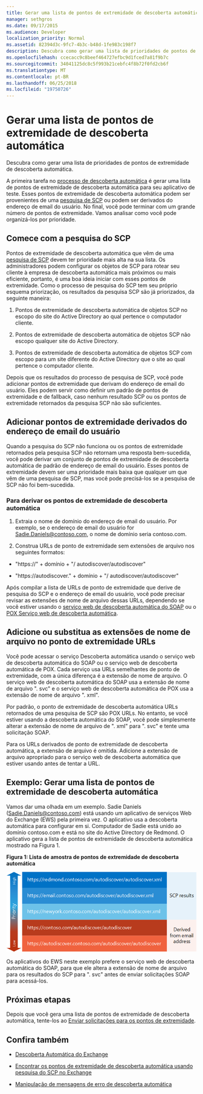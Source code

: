 ```yaml
---
title: Gerar uma lista de pontos de extremidade de descoberta automática
manager: sethgros
ms.date: 09/17/2015
ms.audience: Developer
localization_priority: Normal
ms.assetid: 82394d3c-9fc7-4b3c-b48d-1fe983c198f7
description: Descubra como gerar uma lista de prioridades de pontos de extremidade de descoberta automática.
ms.openlocfilehash: ccecacc9c8beef464727efbc9d1fced7a81f9b7c
ms.sourcegitcommit: 34041125dc8c5f993b21cebfc4f8b72f0fd2cb6f
ms.translationtype: MT
ms.contentlocale: pt-BR
ms.lasthandoff: 06/25/2018
ms.locfileid: "19750726"
---
```

# <a name="generate-a-list-of-autodiscover-endpoints"></a>Gerar uma lista de pontos de extremidade de descoberta automática

Descubra como gerar uma lista de prioridades de pontos de extremidade de descoberta automática.
  
A primeira tarefa no [processo de descoberta automática](autodiscover-for-exchange.md) é gerar uma lista de pontos de extremidade de descoberta automática para seu aplicativo de teste. Esses pontos de extremidade de descoberta automática podem ser provenientes de uma [pesquisa de SCP](how-to-find-autodiscover-endpoints-by-using-scp-lookup-in-exchange.md) ou podem ser derivados do endereço de email do usuário. No final, você pode terminar com um grande número de pontos de extremidade. Vamos analisar como você pode organizá-los por prioridade. 
  
## <a name="start-with-scp-lookup"></a>Comece com a pesquisa do SCP
<a name="bk_StartWithScp"> </a>

Pontos de extremidade de descoberta automática que vêm de uma [pesquisa de SCP](how-to-find-autodiscover-endpoints-by-using-scp-lookup-in-exchange.md) devem ter prioridade mais alta na sua lista. Os administradores podem configurar os objetos de SCP para rotear seu cliente à empresa de descoberta automática mais próximos ou mais eficiente, portanto, é uma boa ideia iniciar com esses pontos de extremidade. Como o processo de pesquisa do SCP tem seu próprio esquema priorização, os resultados da pesquisa SCP são já priorizados, da seguinte maneira: 
  
1. Pontos de extremidade de descoberta automática de objetos SCP no escopo do site do Active Directory ao qual pertence o computador cliente.
    
2. Pontos de extremidade de descoberta automática de objetos SCP não escopo qualquer site do Active Directory.
    
3. Pontos de extremidade de descoberta automática de objetos SCP com escopo para um site diferente do Active Directory que o site ao qual pertence o computador cliente.
    
Depois que os resultados do processo de pesquisa de SCP, você pode adicionar pontos de extremidade que derivam do endereço de email do usuário. Eles podem servir como definir um padrão de pontos de extremidade e de fallback, caso nenhum resultado SCP ou os pontos de extremidade retornados da pesquisa SCP não são suficientes.
  
## <a name="add-endpoints-derived-from-the-users-email-address"></a>Adicionar pontos de extremidade derivados do endereço de email do usuário
<a name="bk_AddDerivedEndpoints"> </a>

Quando a pesquisa do SCP não funciona ou os pontos de extremidade retornados pela pesquisa SCP não retornam uma resposta bem-sucedida, você pode derivar um conjunto de pontos de extremidade de descoberta automática de padrão de endereço de email do usuário. Esses pontos de extremidade devem ser uma prioridade mais baixa que qualquer um que vêm de uma pesquisa de SCP, mas você pode precisá-los se a pesquisa de SCP não foi bem-sucedida.
  
### <a name="to-derive-autodiscover-endpoints"></a>Para derivar os pontos de extremidade de descoberta automática

1. Extraia o nome de domínio do endereço de email do usuário. Por exemplo, se o endereço de email do usuário for Sadie.Daniels@contoso.com, o nome de domínio seria contoso.com.
    
2. Construa URLs de ponto de extremidade sem extensões de arquivo nos seguintes formatos:
    
  - "https://" + domínio + "/ autodiscover/autodiscover"
    
  - "https://autodiscover." + domínio + "/ autodiscover/autodiscover"
    
Após compilar a lista de URLs de ponto de extremidade que derive de pesquisa do SCP e o endereço de email do usuário, você pode precisar revisar as extensões de nome de arquivo dessas URLs, dependendo se você estiver usando o [serviço web de descoberta automática do SOAP](http://msdn.microsoft.com/library/61c21ea9-7fea-4f56-8ada-bf80e1e6b074%28Office.15%29.aspx) ou o [POX Serviço web de descoberta automática](http://msdn.microsoft.com/library/877152f0-f4b1-4f63-b2ce-924f4bdf2d20%28Office.15%29.aspx).
  
## <a name="add-or-replace-file-name-extensions-in-endpoint-urls"></a>Adicione ou substitua as extensões de nome de arquivo no ponto de extremidade URLs
<a name="bk_FileExtensions"> </a>

Você pode acessar o serviço Descoberta automática usando o serviço web de descoberta automática do SOAP ou o serviço web de descoberta automática de POX. Cada serviço usa URLs semelhantes de ponto de extremidade, com a única diferença é a extensão de nome de arquivo. O serviço web de descoberta automática do SOAP usa a extensão de nome de arquivo ". svc" e o serviço web de descoberta automática de POX usa a extensão de nome de arquivo ". xml".
  
Por padrão, o ponto de extremidade de descoberta automática URLs retornados de uma pesquisa de SCP são POX URLs. No entanto, se você estiver usando a descoberta automática do SOAP, você pode simplesmente alterar a extensão de nome de arquivo de ". xml" para ". svc" e tente uma solicitação SOAP.
  
Para os URLs derivados de ponto de extremidade de descoberta automática, a extensão de arquivo é omitida. Adicione a extensão de arquivo apropriado para o serviço web de descoberta automática que estiver usando antes de tentar a URL.
  
## <a name="example-generating-a-list-of-autodiscover-endpoints"></a>Exemplo: Gerar uma lista de pontos de extremidade de descoberta automática
<a name="bk_Example"> </a>

Vamos dar uma olhada em um exemplo. Sadie Daniels (Sadie.Daniels@contoso.com) está usando um aplicativo de serviços Web do Exchange (EWS) pela primeira vez. O aplicativo usa a descoberta automática para configurar em si. Computador de Sadie está unido ao domínio contoso.com e está no site do Active Directory de Redmond. O aplicativo gera a lista de pontos de extremidade de descoberta automática mostrado na Figura 1.
  
**Figura 1: Lista de amostra de pontos de extremidade de descoberta automática**

![Uma exemplo de lista de pontos de extremidade de Descoberta Automática, mostrando pontos de extremidade obtidos por meio da pesquisa SCP como tendo maior prioridade do que pontos de extremidade derivados.](media/Ex15_Autodiscover_GenerateList_Example.png)
  
Os aplicativos do EWS neste exemplo prefere o serviço web de descoberta automática do SOAP, para que ele altera a extensão de nome de arquivo para os resultados do SCP para ". svc" antes de enviar solicitações SOAP para acessá-los.
  
## <a name="next-steps"></a>Próximas etapas
<a name="bk_NextSteps"> </a>

Depois que você gera uma lista de pontos de extremidade de descoberta automática, tente-los ao [Enviar solicitações para os pontos de extremidade](how-to-get-user-settings-from-exchange-by-using-autodiscover.md).
  
## <a name="see-also"></a>Confira também


- [Descoberta Automática do Exchange](autodiscover-for-exchange.md)
    
- [Encontrar os pontos de extremidade de descoberta automática usando pesquisa do SCP no Exchange](how-to-find-autodiscover-endpoints-by-using-scp-lookup-in-exchange.md)
    
- [Manipulação de mensagens de erro de descoberta automática](handling-autodiscover-error-messages.md)
    

